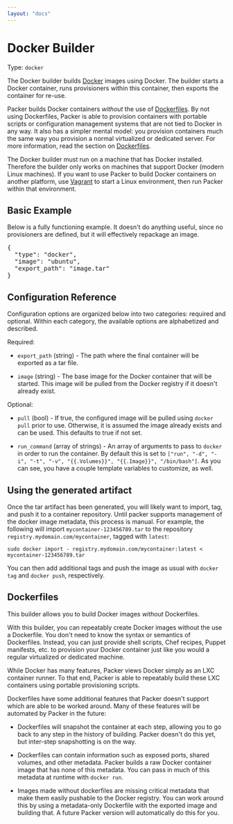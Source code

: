 ```yaml
---
layout: "docs"
---
```


# Docker Builder

Type: `docker`

The Docker builder builds [Docker](http://www.docker.io) images using
Docker. The builder starts a Docker container, runs provisioners within
this container, then exports the container for re-use.

Packer builds Docker containers _without_ the use of
[Dockerfiles](http://docs.docker.io/en/latest/use/builder/).
By not using Dockerfiles, Packer is able to provision
containers with portable scripts or configuration management systems
that are not tied to Docker in any way. It also has a simpler mental model:
you provision containers much the same way you provision a normal virtualized
or dedicated server. For more information, read the section on
[Dockerfiles](#toc_3).

The Docker builder must run on a machine that has Docker installed. Therefore
the builder only works on machines that support Docker (modern Linux machines).
If you want to use Packer to build Docker containers on another platform,
use [Vagrant](http://www.vagrantup.com) to start a Linux environment, then
run Packer within that environment.

## Basic Example

Below is a fully functioning example. It doesn't do anything useful, since
no provisioners are defined, but it will effectively repackage an image.

<pre class="prettyprint">
{
  "type": "docker",
  "image": "ubuntu",
  "export_path": "image.tar"
}
</pre>

## Configuration Reference

Configuration options are organized below into two categories: required and
optional. Within each category, the available options are alphabetized and
described.

Required:

* `export_path` (string) - The path where the final container will be exported
  as a tar file.

* `image` (string) - The base image for the Docker container that will
  be started. This image will be pulled from the Docker registry if it
  doesn't already exist.

Optional:

* `pull` (bool) - If true, the configured image will be pulled using
  `docker pull` prior to use. Otherwise, it is assumed the image already
  exists and can be used. This defaults to true if not set.

* `run_command` (array of strings) - An array of arguments to pass to
  `docker` in order to run the container. By default this is set to
  `["run", "-d", "-i", "-t", "-v", "{{.Volumes}}", "{{.Image}}", "/bin/bash"]`.
  As you can see, you have a couple template variables to customize, as well.

## Using the generated artifact

Once the tar artifact has been generated, you will likely want to import, tag,
and push it to a container repository. Until packer supports management of the
docker image metadata, this process is manual. For example, the following will
import `mycontainer-123456789.tar` to the repository
`registry.mydomain.com/mycontainer`, tagged with `latest`:

    sudo docker import - registry.mydomain.com/mycontainer:latest < mycontainer-123456789.tar

You can then add additional tags and push the image as usual with `docker tag`
and `docker push`, respectively.

## Dockerfiles

This builder allows you to build Docker images _without_ Dockerfiles.

With this builder, you can repeatably create Docker images without the use
a Dockerfile. You don't need to know the syntax or semantics of Dockerfiles.
Instead, you can just provide shell scripts, Chef recipes, Puppet manifests,
etc. to provision your Docker container just like you would a regular
virtualized or dedicated machine.

While Docker has many features, Packer views Docker simply as an LXC
container runner. To that end, Packer is able to repeatably build these
LXC containers using portable provisioning scripts.

Dockerfiles have some additional features that Packer doesn't support
which are able to be worked around. Many of these features will be automated
by Packer in the future:

* Dockerfiles will snapshot the container at each step, allowing you to
  go back to any step in the history of building. Packer doesn't do this yet,
  but inter-step snapshotting is on the way.

* Dockerfiles can contain information such as exposed ports, shared
  volumes, and other metadata. Packer builds a raw Docker container image
  that has none of this metadata. You can pass in much of this metadata
  at runtime with `docker run`.

* Images made without dockerfiles are missing critical metadata that
  make them easily pushable to the Docker registry. You can work around
  this by using a metadata-only Dockerfile with the exported image and
  building that. A future Packer version will automatically do this for you.

